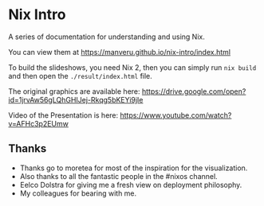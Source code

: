# Nix Intro

A series of documentation for understanding and using Nix.

You can view them at https://manveru.github.io/nix-intro/index.html

To build the slideshows, you need Nix 2, then you can simply run `nix build`
and then open the `./result/index.html` file.

The original graphics are available here:
https://drive.google.com/open?id=1jrvAw56gLQhGHIJej-Rkqg5bKEYi9jIe

Video of the Presentation is here: https://www.youtube.com/watch?v=AFHc3p2EUmw

## Thanks

* Thanks go to moretea for most of the inspiration for the visualization.
* Also thanks to all the fantastic people in the #nixos channel.
* Eelco Dolstra for giving me a fresh view on deployment philosophy.
* My colleagues for bearing with me.
